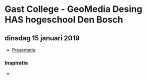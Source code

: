 # Gast College - GeoMedia Desing HAS hogeschool Den Bosch 
## dinsdag 15 januari 2019

* [Presentatie](nieneb.github.io/ghast_college)

### Inspiratie

* 
